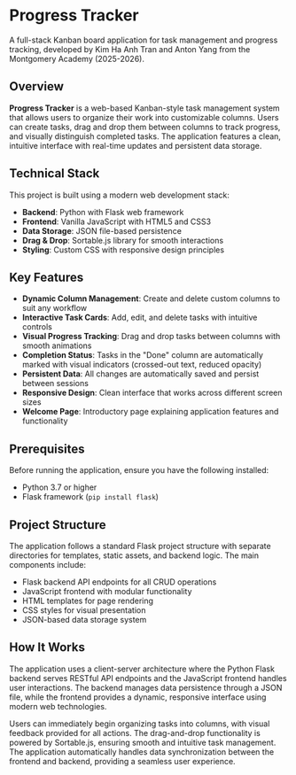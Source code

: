 # Progress Tracker

A full-stack Kanban board application for task management and progress tracking, developed by Kim Ha Anh Tran and Anton Yang from the Montgomery Academy (2025-2026).

## Overview

**Progress Tracker** is a web-based Kanban-style task management system that allows users to organize their work into customizable columns. Users can create tasks, drag and drop them between columns to track progress, and visually distinguish completed tasks. The application features a clean, intuitive interface with real-time updates and persistent data storage.

## Technical Stack

This project is built using a modern web development stack:

- **Backend**: Python with Flask web framework
- **Frontend**: Vanilla JavaScript with HTML5 and CSS3
- **Data Storage**: JSON file-based persistence
- **Drag & Drop**: Sortable.js library for smooth interactions
- **Styling**: Custom CSS with responsive design principles

## Key Features

- **Dynamic Column Management**: Create and delete custom columns to suit any workflow
- **Interactive Task Cards**: Add, edit, and delete tasks with intuitive controls
- **Visual Progress Tracking**: Drag and drop tasks between columns with smooth animations
- **Completion Status**: Tasks in the "Done" column are automatically marked with visual indicators (crossed-out text, reduced opacity)
- **Persistent Data**: All changes are automatically saved and persist between sessions
- **Responsive Design**: Clean interface that works across different screen sizes
- **Welcome Page**: Introductory page explaining application features and functionality

## Prerequisites
Before running the application, ensure you have the following installed:
- Python 3.7 or higher
- Flask framework (`pip install flask`)

## Project Structure

The application follows a standard Flask project structure with separate directories for templates, static assets, and backend logic. The main components include:

- Flask backend API endpoints for all CRUD operations
- JavaScript frontend with modular functionality
- HTML templates for page rendering
- CSS styles for visual presentation
- JSON-based data storage system

## How It Works

The application uses a client-server architecture where the Python Flask backend serves RESTful API endpoints and the JavaScript frontend handles user interactions. The backend manages data persistence through a JSON file, while the frontend provides a dynamic, responsive interface using modern web technologies.

Users can immediately begin organizing tasks into columns, with visual feedback provided for all actions. The drag-and-drop functionality is powered by Sortable.js, ensuring smooth and intuitive task management. The application automatically handles data synchronization between the frontend and backend, providing a seamless user experience.
